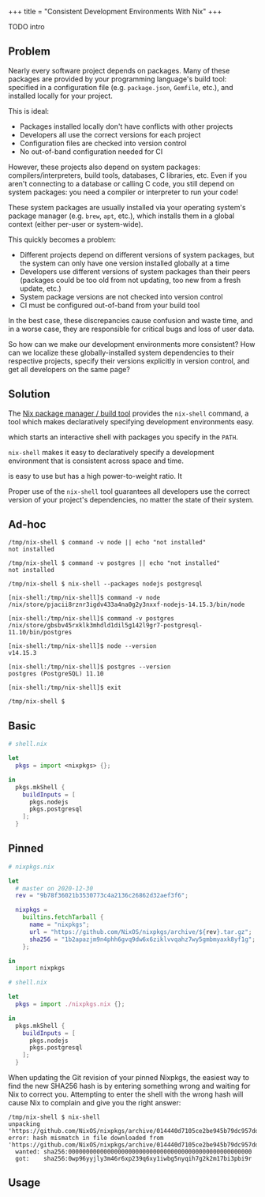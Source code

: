 +++
title = "Consistent Development Environments With Nix"
+++

TODO intro

## Problem

Nearly every software project depends on packages. Many of these packages are
provided by your programming language's build tool: specified in a configuration
file (e.g. `package.json`, `Gemfile`, etc.), and installed locally for your
project.

This is ideal:

- Packages installed locally don't have conflicts with other projects
- Developers all use the correct versions for each project
- Configuration files are checked into version control
- No out-of-band configuration needed for CI

However, these projects also depend on system packages: compilers/interpreters,
build tools, databases, C libraries, etc. Even if you aren't connecting to a
database or calling C code, you still depend on system packages: you need a
compiler or interpreter to run your code!

These system packages are usually installed via your operating system's package
manager (e.g. `brew`, `apt`, etc.), which installs them in a global context
(either per-user or system-wide).

This quickly becomes a problem:

- Different projects depend on different versions of system packages, but the
system can only have one version installed globally at a time
- Developers use different versions of system packages than their peers
(packages could be too old from not updating, too new from a fresh update, etc.)
- System package versions are not checked into version control
- CI must be configured out-of-band from your build tool

In the best case, these discrepancies cause confusion and waste time, and in a
worse case, they are responsible for critical bugs and loss of user data.

So how can we make our development environments more consistent? How can we
localize these globally-installed system dependencies to their respective
projects, specify their versions explicitly in version control, and get all
developers on the same page?

## Solution

The [Nix package manager / build tool][nix] provides the `nix-shell` command,
a tool which makes declaratively specifying development environments easy.

which starts an interactive shell with packages you specify in the `PATH`.

`nix-shell` makes it
easy to declaratively specify a development environment that is consistent
across space and time.

is easy to use but has a high power-to-weight ratio. It 

Proper use of the `nix-shell` tool guarantees all developers use the correct
version of your project's dependencies, no matter the state of their system.


## Ad-hoc

```shell
/tmp/nix-shell $ command -v node || echo "not installed"
not installed

/tmp/nix-shell $ command -v postgres || echo "not installed"
not installed

/tmp/nix-shell $ nix-shell --packages nodejs postgresql

[nix-shell:/tmp/nix-shell]$ command -v node
/nix/store/pjacii8rznr3igdv433a4na0g2y3nxxf-nodejs-14.15.3/bin/node

[nix-shell:/tmp/nix-shell]$ command -v postgres
/nix/store/gbsbv45rxklk3mhdld1dil5g142l9gr7-postgresql-11.10/bin/postgres

[nix-shell:/tmp/nix-shell]$ node --version
v14.15.3

[nix-shell:/tmp/nix-shell]$ postgres --version
postgres (PostgreSQL) 11.10

[nix-shell:/tmp/nix-shell]$ exit

/tmp/nix-shell $
```

## Basic

```nix
# shell.nix

let
  pkgs = import <nixpkgs> {};

in
  pkgs.mkShell {
    buildInputs = [
      pkgs.nodejs
      pkgs.postgresql
    ];
  }
```

## Pinned

```nix
# nixpkgs.nix

let
  # master on 2020-12-30
  rev = "9b78f36021b3530773c4a2136c26862d32aef3f6";

  nixpkgs =
    builtins.fetchTarball {
      name = "nixpkgs";
      url = "https://github.com/NixOS/nixpkgs/archive/${rev}.tar.gz";
      sha256 = "1b2apazjm9n4phh6gvq9dw6x6ziklvvqahz7wy5gmbmyaxk8yf1g";
    };

in
  import nixpkgs
```

```nix
# shell.nix

let
  pkgs = import ./nixpkgs.nix {};

in
  pkgs.mkShell {
    buildInputs = [
      pkgs.nodejs
      pkgs.postgresql
    ];
  }
```

When updating the Git revision of your pinned Nixpkgs, the easiest way to
find the new SHA256 hash is by entering something wrong and waiting for Nix to
correct you. Attempting to enter the shell with the wrong hash will cause Nix to
complain and give you the right answer:

```
/tmp/nix-shell $ nix-shell
unpacking 'https://github.com/NixOS/nixpkgs/archive/014440d7105ce2be945b79dc957dd08720a9c029.tar.gz'...
error: hash mismatch in file downloaded from 'https://github.com/NixOS/nixpkgs/archive/014440d7105ce2be945b79dc957dd08720a9c029.tar.gz':
  wanted: sha256:0000000000000000000000000000000000000000000000000000
  got:    sha256:0wp96yyjly3m46r6xp239q6xy1iwbg5nyqih7g2k2m17bi3pbi9r
```

## Usage

[nix]: https://nixos.org
